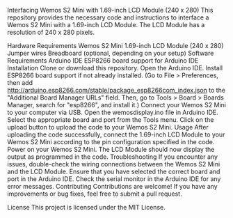 Interfacing Wemos S2 Mini with 1.69-inch LCD Module (240 x 280)
This repository provides the necessary code and instructions to interface a Wemos S2 Mini with a 1.69-inch LCD Module. The LCD Module has a resolution of 240 x 280 pixels.

Hardware Requirements
Wemos S2 Mini
1.69-inch LCD Module (240 x 280)
Jumper wires
Breadboard (optional, depending on your setup)
Software Requirements
Arduino IDE
ESP8266 board support for Arduino IDE
Installation
Clone or download this repository.
Open the Arduino IDE.
Install ESP8266 board support if not already installed. (Go to File > Preferences, then add http://arduino.esp8266.com/stable/package_esp8266com_index.json to the "Additional Board Manager URLs" field. Then, go to Tools > Board > Boards Manager, search for "esp8266", and install it.)
Connect your Wemos S2 Mini to your computer via USB.
Open the wemosdisplay.ino file in Arduino IDE.
Select the appropriate board and port from the Tools menu.
Click on the upload button to upload the code to your Wemos S2 Mini.
Usage
After uploading the code successfully, connect the 1.69-inch LCD Module to your Wemos S2 Mini according to the pin configuration specified in the code.
Power on your Wemos S2 Mini.
The LCD Module should now display the output as programmed in the code.
Troubleshooting
If you encounter any issues, double-check the wiring connections between the Wemos S2 Mini and the LCD Module.
Ensure that you have selected the correct board and port in the Arduino IDE.
Check the serial monitor in the Arduino IDE for any error messages.
Contributing
Contributions are welcome! If you have any improvements or bug fixes, feel free to submit a pull request.

License
This project is licensed under the MIT License.

